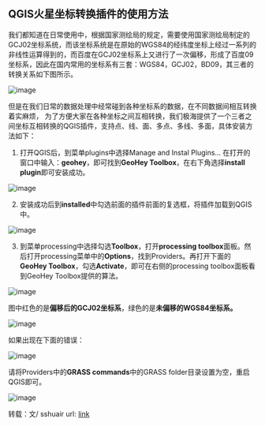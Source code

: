 ## QGIS火星坐标转换插件的使用方法

我们都知道在日常使用中，根据国家测绘局的规定，需要使用国家测绘局制定的GCJ02坐标系统，而该坐标系统是在原始的WGS84的经纬度坐标上经过一系列的非线性运算得到的，而百度在GCJ02坐标系上又进行了一次偏移，形成了百度09坐标系，因此在国内常用的坐标系有三套：WGS84，GCJ02，BD09，其三者的转换关系如下图所示。

![image](https://pic1.zhimg.com/50/v2-280bbed487cf68e58f633d73f906068a_hd.jpg)

但是在我们日常的数据处理中经常碰到各种坐标系的数据，在不同数据间相互转换着实麻烦， 为了方便大家在各种坐标之间互相转换，我们极海提供了一个三者之间坐标互相转换的QGIS插件，支持点、线、面、多点、多线、多面，具体安装方法如下：

1. 打开QGIS后，到菜单plugins中选择Manage and Instal Plugins... 在打开的窗口中输入：**geohey**，即可找到**GeoHey Toolbox**，在右下角选择**install plugin**即可安装成功。

![image](https://pic2.zhimg.com/50/v2-6290c7e95b3846fb9e3bbe5bd9dcf9b4_hd.jpg)

2. 安装成功后到**installed**中勾选前面的插件前面的复选框，将插件加载到QGIS中。

![image](https://pic1.zhimg.com/50/v2-e3bf17ef93fb415f258999ec81eb00f9_hd.jpg)

3. 到菜单processing中选择勾选**Toolbox**，打开**processing toolbox**面板。然后打开processing菜单中的**Options**，找到Providers。再打开下面的**GeoHey Toolbox**，勾选**Activate**，即可在右侧的processing toolbox面板看到GeoHey Toolbox提供的算法。

![image](https://pic3.zhimg.com/50/v2-3dda9c2ceef45777b2335e6e774343ef_hd.jpg)

图中红色的是**偏移后的GCJ02坐标系**，绿色的是**未偏移的WGS84坐标系。**

![image](https://pic2.zhimg.com/50/v2-d9ea91e6ad26aeec7f194491fe39bf3d_hd.jpg)

如果出现在下面的错误：

![image](https://pic4.zhimg.com/50/v2-77a659aae5ef6947c2bc59052a9b77a4_hd.jpg)

请将Providers中的**GRASS commands**中的GRASS folder目录设置为空，重启QGIS即可。

![image](https://pic2.zhimg.com/50/v2-8475e7c5616afef1c8c24d40f543a70d_hd.jpg)

转载：文/ sshuair
url: [link](https://zhuanlan.zhihu.com/p/30504809)
